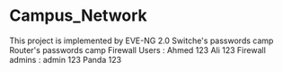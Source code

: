 # Campus_Network
 This project is implemented by EVE-NG 2.0
 Switche's passwords 
 camp
 Router's passwords
 camp
 Firewall Users :
 Ahmed     123
 Ali       123
 Firewall admins :
 admin      123
 Panda      123
 
